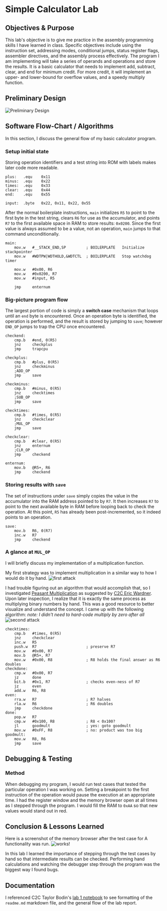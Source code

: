 Simple Calculator Lab
===

Objectives & Purpose
---
This lab's objective is to give me practice in the assembly programming skills I have learned in class. Specific objectives include using the instruction set, addressing modes, conditional jumps, status register flags, assembler directives, and the assembly process effectively. The program I am implementing will take a series of operands and operations and store the results. It is a basic calculator that needs to implement add, subtract, clear, and end for minimum credit. For more credit, it will implement an upper- and lower-bound for overflow values, and a speedy multiply function.

Preliminary Design 
---
![](./images/lab1_prelim.bmp "Preliminary Design")


Software Flow-Chart / Algorithms
---
In this section, I discuss the general flow of my basic calculator program.

### Setup initial state

Storing operation identifiers and a test string into ROM with labels makes later code more readable.
```Assembly
plus:	.equ	0x11
minus:	.equ	0x22
times:	.equ	0x33
clear:	.equ	0x44
end:	.equ	0x55

input:	.byte	0x22, 0x11, 0x22, 0x55
```

After the normal boilerplate instructions, `main` initializes `R5` to point to the first byte in the test string, clears `R6` for use as the accumulator, and points `R7` to the first available space in RAM to store results: `0x0200`. Since the first value is always assumed to be a value, not an operation, `main` jumps to that command unconditionally.
```Assembly
main:
	mov.w   #__STACK_END,SP			; BOILERPLATE	Initialize stackpointer
	mov.w   #WDTPW|WDTHOLD,&WDTCTL 	; BOILERPLATE	Stop watchdog timer

	mov.w	#0x00, R6
	mov.w	#0x0200, R7
	mov.w	#input, R5

	jmp 	enternum

```
### Big-picture program flow

The largest portion of code is simply a **switch case** mechanism that loops until an `end` byte is encountered. Once an operation byte is identified, the operation is performed, and the result is stored by jumping to `save`; however `END_OP` jumps to trap the CPU once encountered.
```Assembly
checkend:
	cmp.b	#end, 0(R5)
	jnz		checkplus
	jmp		trapcpu

checkplus:
	cmp.b	#plus, 0(R5)
	jnz		checkminus
	;ADD_OP
	jmp		save

checkminus:
	cmp.b	#minus, 0(R5)
	jnz		checktimes
	;SUB_OP
	jmp		save

checktimes:
	cmp.b	#times, 0(R5)
	jnz		checkclear
	;MUL_OP
	jmp		save

checkclear:
	cmp.b	#clear, 0(R5)
	jnz		enternum
	;CLR_OP
	jmp		checkend

enternum:
	mov.b	@R5+, R6
	jmp		checkend
```
### Storing results with `save`

The set of instructions under `save` simply copies the value in the accumulator into the RAM address pointed to by `R7`. It then increases `R7` to point to the next available byte in RAM before looping back to check the operation. At this point, `R5` has already been post-incremented, so it indeed points to an operation.

```Assembly
save:
	mov.b	R6, 0(R7)
	inc.w	R7
	jmp		checkend
```


### A glance at `MUL_OP`
I will briefly discuss my implementation of a multiplication function.

My first strategy was to implement multiplication in a similar way to how I would do it by hand.
![](./images/lab1_mult_1.bmp "first attack")

I had trouble figuring out an algorithm that would accomplish that, so I investigated [Peasant Multiplication](http://en.wikipedia.org/wiki/Multiplication_algorithm#Peasant_or_binary_multiplication) as suggested by [C2C Eric Wardner](https://github.com/EricWardner). Upon later inspection, I realize that it is exactly the same process as multiplying binary numbers by hand. This was a good resource to better visualize and understand the concept. I came up with the following algorithm:
*note: I didn't need to hard-code multiply by zero after all*
![](./images/lab1_mult_2.bmp "second attack")


```Assembly
checktimes:
	cmp.b	#times, 0(R5)
	jnz		checkclear
	inc.w	R5
	push.w	R7						; preserve R7
	mov.w	#0x00, R7
	mov.b	@R5+, R7
	mov.w	#0x00, R8				; R8 holds the final answer as R6 doubles
checkdone:
	cmp.w	#0x00, R7
	jz		done
	bit.b	#0x1, R7				; checks even-ness of R7
	jz		even
	add.w	R6, R8
even:
	rra.w	R7						; R7 halves
	rla.w	R6						; R6 doubles
	jmp		checkdone
done:
	pop.w	R7
	cmp.w	#0x100, R8				; R8 < 0x100?
	jl		goodmult				; yes: goto goodmult
	mov.w	#0xFF, R8				; no: product was too big
goodmult:
	mov.w	R8, R6
	jmp		save
```

Debugging & Testing
---
### Method
When debugging my program, I would run test cases that tested the particular operation I was working on. Setting a breakpoint to the first instruction of the operation would pause the execution at an appropriate time. I had the register window and the memory browser open at all times as I stepped through the program. I would fill the RAM to `0xAA` so that new values would stand out in red.


Conclusion & Lessons Learned
---
Here is a screenshot of the memory browser after the test case for A functionality was run.
![](./images/working_A_func.png "works!")

In this lab I learned the importance of stepping through the test cases by hand so that intermediate results can be checked. Performing hand calculations and watching the debugger step through the program was the biggest way I found bugs.


Documentation
---
I referenced C2C Taylor Bodin's [lab 1 notebook](https://github.com/taylorbodin/ECE382_Lab1/blob/master/README.md) to see formatting of the `readme.md` markdown file, and the general flow of the lab report.
